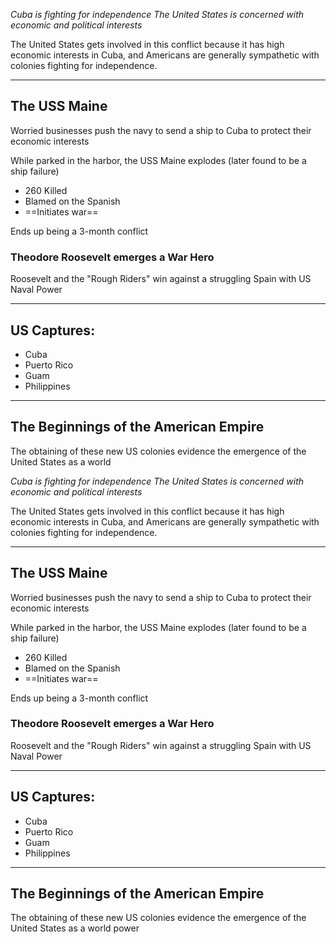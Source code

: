 *Cuba is fighting for independence*
*The United States is concerned with economic and political interests*

The United States gets involved in this conflict because it has high economic interests in Cuba, and Americans are generally sympathetic with colonies fighting for independence.

---

## The USS Maine

Worried businesses push the navy to send a ship to Cuba to protect their economic interests

While parked in the harbor, the USS Maine explodes (later found to be a ship failure)

- 260 Killed
- Blamed on the Spanish
- ==Initiates war==

Ends up being a 3-month conflict

### Theodore Roosevelt emerges a War Hero

Roosevelt and the "Rough Riders" win against a struggling Spain with US Naval Power

---

## US Captures:

- Cuba
- Puerto Rico
- Guam
- Philippines

---

## The Beginnings of the American Empire

The obtaining of these new US colonies evidence the emergence of the United States as a world 

*Cuba is fighting for independence*
*The United States is concerned with economic and political interests*

The United States gets involved in this conflict because it has high economic interests in Cuba, and Americans are generally sympathetic with colonies fighting for independence.

---

## The USS Maine

Worried businesses push the navy to send a ship to Cuba to protect their economic interests

While parked in the harbor, the USS Maine explodes (later found to be a ship failure)

- 260 Killed
- Blamed on the Spanish
- ==Initiates war==

Ends up being a 3-month conflict

### Theodore Roosevelt emerges a War Hero

Roosevelt and the "Rough Riders" win against a struggling Spain with US Naval Power

---

## US Captures:

- Cuba
- Puerto Rico
- Guam
- Philippines

---

## The Beginnings of the American Empire

The obtaining of these new US colonies evidence the emergence of the United States as a world power
